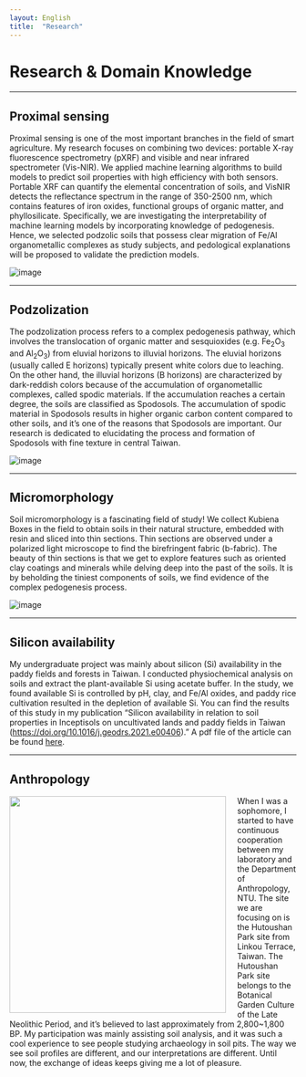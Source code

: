 ```yaml
---
layout: English
title:  "Research"
---  
```

# Research & Domain Knowledge   
***
## Proximal sensing  
Proximal sensing is one of the most important branches in the field of smart agriculture. My research focuses on combining two devices: portable X-ray fluorescence spectrometry (pXRF) and visible and near infrared spectrometer (Vis-NIR). We applied machine learning algorithms to build models to predict soil properties with high efficiency with both sensors. Portable XRF can quantify the elemental concentration of soils, and VisNIR detects the reflectance spectrum in the range of 350-2500 nm, which contains features of iron oxides, functional groups of organic matter, and phyllosilicate. Specifically, we are investigating the interpretability of machine learning models by incorporating knowledge of pedogenesis. Hence, we selected podzolic soils that possess clear migration of Fe/Al organometallic complexes as study subjects, and pedological explanations will be proposed to validate the prediction models.  
  
![image](https://drive.google.com/uc?export=view&id=1fX-049EcPCouJGUaOMIaz00r40BloraI)
  
***
  
## Podzolization  
The podzolization process refers to a complex pedogenesis pathway, which involves the translocation of organic matter and sesquioxides (e.g. Fe<sub>2</sub>O<sub>3</sub> and Al<sub>2</sub>O<sub>3</sub>) from eluvial horizons to illuvial horizons. The eluvial horizons (usually called E horizons) typically present white colors due to leaching. On the other hand, the illuvial horizons (B horizons) are characterized by dark-reddish colors because of the accumulation of organometallic complexes, called spodic materials. If the accumulation reaches a certain degree, the soils are classified as Spodosols. The accumulation of spodic material in Spodosols results in higher organic carbon content compared to other soils, and it’s one of the reasons that Spodosols are important. Our research is dedicated to elucidating the process and formation of Spodosols with fine texture in central Taiwan.  
  
![image](https://drive.google.com/uc?export=view&id=1Y0-5JKUxk7HuvVpOx_Xhc6cWIbyXu_v_)
  
***
## Micromorphology  
Soil micromorphology is a fascinating field of study! We collect Kubiena Boxes in the field to obtain soils in their natural structure, embedded with resin and sliced into thin sections. Thin sections are observed under a polarized light microscope to find the birefringent fabric (b-fabric). The beauty of thin sections is that we get to explore features such as oriented clay coatings and minerals while delving deep into the past of the soils. It is by beholding the tiniest components of soils, we find evidence of the complex pedogenesis process.  
  
![image](https://drive.google.com/uc?export=view&id=10jnRgkp45_fc6I24Q89vwlmZoLbGdCZt)
  
***
## Silicon availability  
My undergraduate project was mainly about silicon (Si) availability in the paddy fields and forests in Taiwan. I conducted physiochemical analysis on soils and extract the plant-available Si using acetate buffer. In the study, we found available Si is controlled by pH, clay, and Fe/Al oxides, and paddy rice cultivation resulted in the depletion of available Si. You can find the results of this study in my publication “Silicon availability in relation to soil properties in Inceptisols on uncultivated lands and paddy fields in Taiwan (<a href="https://doi.org/10.1016/j.geodrs.2021.e00406" target="_blank">https://doi.org/10.1016/j.geodrs.2021.e00406</a>).” A pdf file of the article can be found <a href="https://drive.google.com/file/d/1JD9ny0z9ERhBu1hu-8r8rrHhCXrN7KE9/view?usp=sharing" target="_blank">here</a>.  
  
***

## Anthropology  
<img align="left" src="https://drive.google.com/uc?export=view&id=1Eiibv6daK4Zb_-SYNffZjG8HXOwAWzxk" width="380" style="margin-right:20px">
When I was a sophomore, I started to have continuous cooperation between my laboratory and the Department of Anthropology, NTU. The site we are focusing on is the Hutoushan Park site from Linkou Terrace, Taiwan. The Hutoushan Park site belongs to the Botanical Garden Culture of the Late Neolithic Period, and it’s believed to last approximately from 2,800~1,800 BP. My participation was mainly assisting soil analysis, and it was such a cool experience to see people studying archaeology in soil pits. The way we see soil profiles are different, and our interpretations are different. Until now, the exchange of ideas keeps giving me a lot of pleasure.  
  
  




